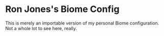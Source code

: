 # Ron Jones's Biome Config

This is merely an importable version of my personal Biome configuration. Not a
whole lot to see here, really.
